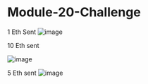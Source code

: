 # Module-20-Challenge
1 Eth Sent 
![image](https://github.com/ZekeH43/Module-20-Challenge/assets/143846311/6187774a-c15e-4aa9-aceb-626d44af6c75)



10 Eth sent

![image](https://github.com/ZekeH43/Module-20-Challenge/assets/143846311/5f87e521-9d3c-4002-a817-2992c1aa9813)




5 Eth sent
![image](https://github.com/ZekeH43/Module-20-Challenge/assets/143846311/457505c5-f203-40b0-85c3-528ffa670182)
